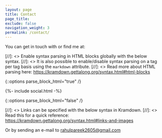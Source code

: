 ```yaml
---
layout: page
title: Contact
page_title:
exclude: false
navigation_weight: 3
permalink: /contact/
---
```


You can get in touch with or find me at:

[//]: <> Enable syntax parsing in HTML blocks globally with the below syntax.
[//]: <> It is also possible to enable/disable syntax parsing on a tag per tag basis using the `markdown` attribute.
[//]: <> Read more about HTML parsing here: https://kramdown.gettalong.org/syntax.html#html-blocks

{::options parse_block_html="true" /}

<div>
{%- include social.html -%}
</div>

{::options parse_block_html="false" /}

[//]: <> Links can be specified with the below syntax in Kramdown.
[//]: <> Read this for a quick reference: https://kramdown.gettalong.org/syntax.html#links-and-images

Or by sending an e-mail to [rahulpareek2605@gmail.com](mailto:rahulpareek2605@gmail.com)
